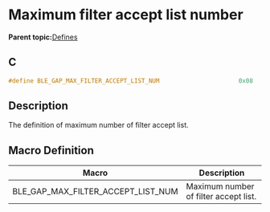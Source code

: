 # Maximum filter accept list number

**Parent topic:**[Defines](GUID-9781CD29-3C4B-41EE-8F98-355D2AA99482.md)

## C

```c
#define BLE_GAP_MAX_FILTER_ACCEPT_LIST_NUM                      0x08
```

## Description

The definition of maximum number of filter accept list.

## Macro Definition

|Macro|Description|
|-----|-----------|
|BLE\_GAP\_MAX\_FILTER\_ACCEPT\_LIST\_NUM|Maximum number of filter accept list.|

